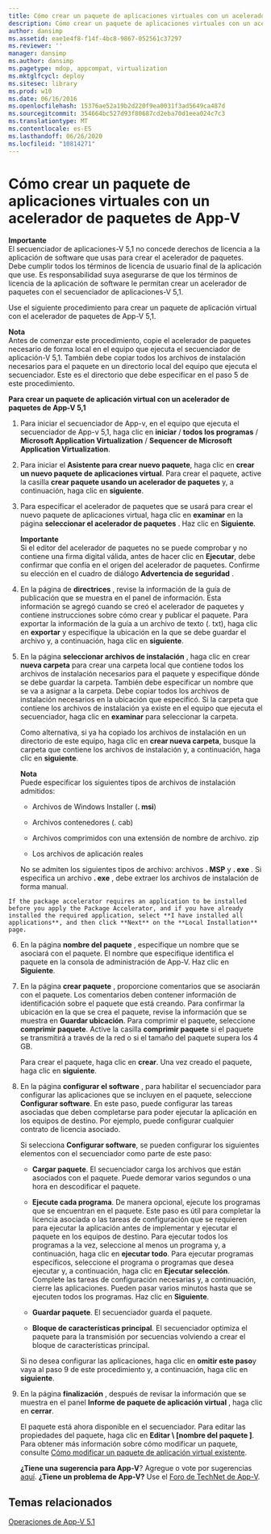```yaml
---
title: Cómo crear un paquete de aplicaciones virtuales con un acelerador de paquetes de App-V
description: Cómo crear un paquete de aplicaciones virtuales con un acelerador de paquetes de App-V
author: dansimp
ms.assetid: eae1e4f8-f14f-4bc8-9867-052561c37297
ms.reviewer: ''
manager: dansimp
ms.author: dansimp
ms.pagetype: mdop, appcompat, virtualization
ms.mktglfcycl: deploy
ms.sitesec: library
ms.prod: w10
ms.date: 06/16/2016
ms.openlocfilehash: 15376ae52a19b2d220f9ea0031f3ad5649ca487d
ms.sourcegitcommit: 354664bc527d93f80687cd2eba70d1eea024c7c3
ms.translationtype: MT
ms.contentlocale: es-ES
ms.lasthandoff: 06/26/2020
ms.locfileid: "10814271"
---
```

# Cómo crear un paquete de aplicaciones virtuales con un acelerador de paquetes de App-V


**Importante**  
El secuenciador de aplicaciones-V 5,1 no concede derechos de licencia a la aplicación de software que usas para crear el acelerador de paquetes. Debe cumplir todos los términos de licencia de usuario final de la aplicación que use. Es responsabilidad suya asegurarse de que los términos de licencia de la aplicación de software le permitan crear un acelerador de paquetes con el secuenciador de aplicaciones-V 5,1.



Use el siguiente procedimiento para crear un paquete de aplicación virtual con el acelerador de paquetes de App-V 5,1.

**Nota**  
Antes de comenzar este procedimiento, copie el acelerador de paquetes necesario de forma local en el equipo que ejecuta el secuenciador de aplicación-V 5,1. También debe copiar todos los archivos de instalación necesarios para el paquete en un directorio local del equipo que ejecuta el secuenciador. Este es el directorio que debe especificar en el paso 5 de este procedimiento.



**Para crear un paquete de aplicación virtual con un acelerador de paquetes de App-V 5,1**

1.  Para iniciar el secuenciador de App-v, en el equipo que ejecuta el secuenciador de App-v 5,1, haga clic en **iniciar**  /  **todos los programas**  /  **Microsoft Application Virtualization**  /  **Sequencer de Microsoft Application Virtualization**.

2.  Para iniciar el **Asistente para crear nuevo paquete**, haga clic en **crear un nuevo paquete de aplicaciones virtual**. Para crear el paquete, active la casilla **crear paquete usando un acelerador de paquetes** y, a continuación, haga clic en **siguiente**.

3.  Para especificar el acelerador de paquetes que se usará para crear el nuevo paquete de aplicaciones virtual, haga clic en **examinar** en la página **seleccionar el acelerador de paquetes** . Haz clic en **Siguiente**.

    **Importante**  
    Si el editor del acelerador de paquetes no se puede comprobar y no contiene una firma digital válida, antes de hacer clic en **Ejecutar**, debe confirmar que confía en el origen del acelerador de paquetes. Confirme su elección en el cuadro de diálogo **Advertencia de seguridad** .



4.  En la página de **directrices** , revise la información de la guía de publicación que se muestra en el panel de información. Esta información se agregó cuando se creó el acelerador de paquetes y contiene instrucciones sobre cómo crear y publicar el paquete. Para exportar la información de la guía a un archivo de texto (. txt), haga clic en **exportar** y especifique la ubicación en la que se debe guardar el archivo y, a continuación, haga clic en **siguiente**.

5.  En la página **seleccionar archivos de instalación** , haga clic en crear **nueva carpeta** para crear una carpeta local que contiene todos los archivos de instalación necesarios para el paquete y especifique dónde se debe guardar la carpeta. También debe especificar un nombre que se va a asignar a la carpeta. Debe copiar todos los archivos de instalación necesarios en la ubicación que especificó. Si la carpeta que contiene los archivos de instalación ya existe en el equipo que ejecuta el secuenciador, haga clic en **examinar** para seleccionar la carpeta.

    Como alternativa, si ya ha copiado los archivos de instalación en un directorio de este equipo, haga clic en **crear nueva carpeta**, busque la carpeta que contiene los archivos de instalación y, a continuación, haga clic en **siguiente**.

    **Nota**  
    Puede especificar los siguientes tipos de archivos de instalación admitidos:

    -   Archivos de Windows Installer (**. msi**)

    -   Archivos contenedores (. cab)

    -   Archivos comprimidos con una extensión de nombre de archivo. zip

    -   Los archivos de aplicación reales

    No se admiten los siguientes tipos de archivo: archivos **. MSP** y **. exe** . Si especifica un archivo **. exe** , debe extraer los archivos de instalación de forma manual.



~~~
If the package accelerator requires an application to be installed before you apply the Package Accelerator, and if you have already installed the required application, select **I have installed all applications**, and then click **Next** on the **Local Installation** page.
~~~

6. En la página **nombre del paquete** , especifique un nombre que se asociará con el paquete. El nombre que especifique identifica el paquete en la consola de administración de App-V. Haz clic en **Siguiente**.

7. En la página **crear paquete** , proporcione comentarios que se asociarán con el paquete. Los comentarios deben contener información de identificación sobre el paquete que está creando. Para confirmar la ubicación en la que se crea el paquete, revise la información que se muestra en **Guardar ubicación**. Para comprimir el paquete, seleccione **comprimir paquete**. Active la casilla **comprimir paquete** si el paquete se transmitirá a través de la red o si el tamaño del paquete supera los 4 GB.

   Para crear el paquete, haga clic en **crear**. Una vez creado el paquete, haga clic en **siguiente**.

8. En la página **configurar el software** , para habilitar el secuenciador para configurar las aplicaciones que se incluyen en el paquete, seleccione **Configurar software**. En este paso, puede configurar las tareas asociadas que deben completarse para poder ejecutar la aplicación en los equipos de destino. Por ejemplo, puede configurar cualquier contrato de licencia asociado.

   Si selecciona **Configurar software**, se pueden configurar los siguientes elementos con el secuenciador como parte de este paso:

   -   **Cargar paquete**. El secuenciador carga los archivos que están asociados con el paquete. Puede demorar varios segundos o una hora en descodificar el paquete.

   -   **Ejecute cada programa**. De manera opcional, ejecute los programas que se encuentran en el paquete. Este paso es útil para completar la licencia asociada o las tareas de configuración que se requieren para ejecutar la aplicación antes de implementar y ejecutar el paquete en los equipos de destino. Para ejecutar todos los programas a la vez, seleccione al menos un programa y, a continuación, haga clic en **ejecutar todo**. Para ejecutar programas específicos, seleccione el programa o programas que desea ejecutar y, a continuación, haga clic en **Ejecutar selección**. Complete las tareas de configuración necesarias y, a continuación, cierre las aplicaciones. Pueden pasar varios minutos hasta que se ejecuten todos los programas. Haz clic en **Siguiente**.

   -   **Guardar paquete**. El secuenciador guarda el paquete.

   -   **Bloque de características principal**. El secuenciador optimiza el paquete para la transmisión por secuencias volviendo a crear el bloque de características principal.

   Si no desea configurar las aplicaciones, haga clic en **omitir este paso**y vaya al paso 9 de este procedimiento y, a continuación, haga clic en **siguiente**.

9. En la página **finalización** , después de revisar la información que se muestra en el panel **Informe de paquete de aplicación virtual** , haga clic en **cerrar**.

   El paquete está ahora disponible en el secuenciador. Para editar las propiedades del paquete, haga clic en **Editar \ [nombre del paquete \]**. Para obtener más información sobre cómo modificar un paquete, consulte [Cómo modificar un paquete de aplicación virtual existente](how-to-modify-an-existing-virtual-application-package-beta.md).

   **¿Tiene una sugerencia para App-V**? Agregue o vote por sugerencias [aquí](http://appv.uservoice.com/forums/280448-microsoft-application-virtualization). **¿Tiene un problema de App-V?** Use el [Foro de TechNet de App-V](https://social.technet.microsoft.com/Forums/home?forum=mdopappv).

## Temas relacionados


[Operaciones de App-V 5.1](operations-for-app-v-51.md)









